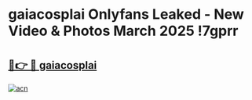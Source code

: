 # gaiacosplai Onlyfans Leaked - New Video & Photos March 2025 !7gprr

# <h2><a href="https://hfspbz.iuczelnia.edu.pl?title=gaiacosplai&ref=7gprr">🔗👉 🔴 gaiacosplai</a></h2>

[![acn](https://github.com/user-attachments/assets/0f9c940e-d8b0-45ae-aac7-cd30a18b3e1c)](https://hfspbz.iuczelnia.edu.pl?title=gaiacosplai&ref=7gprr)

